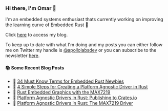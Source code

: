 ### Hi there, I'm Omar 👋

I'm an embedded systems enthusiast thats currently working on improving the learning curve of Embedded Rust 🦀

Click [here](https://apollolabsblog.hashnode.dev/) to access my blog.

To keep up to date with what I'm doing and my posts you can either follow me on Twitter my handle is [@apollolabsdev](https://twitter.com/apollolabsbin) or you can subscribe to the newsletter [here](http://subscribepage.io/apollolabsnewsletter).

<!--
**apollolabsdev/apollolabsdev** is a ✨ _special_ ✨ repository because its `README.md` (this file) appears on your GitHub profile.

Here are some ideas to get you started:

- 🔭 I’m currently working on ...
- 🌱 I’m currently learning ...
- 👯 I’m looking to collaborate on ...
- 🤔 I’m looking for help with ...
- 💬 Ask me about ...
- 📫 How to reach me: ...
- 😄 Pronouns: ...
- ⚡ Fun fact: ...
-->


#### :books: Some Recent Blog Posts
<!-- BLOGPOSTS:START -->
 - 💫 [34 Must Know Terms for Embedded Rust Newbies](https://apollolabsblog.hashnode.dev/34-must-know-terms-for-embedded-rust-newbies)
 - 🌮 [4 Simple Steps for Creating a Platform Agnostic Driver in Rust](https://apollolabsblog.hashnode.dev/4-simple-steps-for-creating-a-platform-agnostic-driver-in-rust)
 - 💫 [Rust Embedded Graphics with the MAX7219](https://apollolabsblog.hashnode.dev/rust-embedded-graphics-with-the-max7219)
 - 🚀 [Platform Agnostic Drivers in Rust: Publishing to Crates.io](https://apollolabsblog.hashnode.dev/platform-agnostic-drivers-in-rust-publishing-to-cratesio)
 - 💫 [Platform Agnostic Drivers in Rust: The MAX7219 Driver](https://apollolabsblog.hashnode.dev/platform-agnostic-drivers-in-rust-the-max7219-driver)<!-- BLOGPOSTS:END -->
